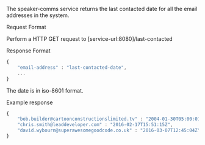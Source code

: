 The speaker-comms service returns the last contacted date for all the email addresses in the system.

Request Format

Perform a HTTP GET request to [service-url:8080]/last-contacted

Response Format
````javascript
{
    "email-address" : "last-contacted-date", 
    ...
}
````
The date is in iso-8601 format.

Example response
````javascript
{
    "bob.builder@cartoonconstructionslimited.tv" : "2004-01-30T05:00:01Z",
    "chris.smith@leaddeveloper.com" : "2016-02-17T15:51:15Z",
    "david.wybourn@superawesomegoodcode.co.uk" : "2016-03-07T12:45:04Z"
}
````
